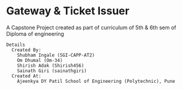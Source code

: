 # Gateway & Ticket Issuer 
A Capstone Project created as part of curriculum of 5th & 6th sem of Diploma of engineering 
```
Details
  Created By:
    Shubham Ingale (SGI-CAPP-AT2)
    Om Dhumal (Om-34)
    Shirish Adak (Shirish456)
    Sainath Giri (sainathgiri)
  Created At:
    Ajeenkya DY Patil School of Engineering (Polytechnic), Pune
```
